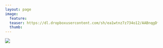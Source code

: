 ```yaml
---
layout: page
image:
  feature:
  teaser: https://dl.dropboxusercontent.com/sh/ea1wtnz7z734o12/AABnqgDf-vhAacCXuRzG1EJfa/luontokuvat/syksy/IMG26067-245px.jpg
  thumb:
---
```


[![](https://dl.dropboxusercontent.com/sh/ea1wtnz7z734o12/AADmbYo4F4Lc8jTq0PJpiGINa/mikin-kuvat/3/IMG26067-800px.jpg)](https://dl.dropboxusercontent.com/sh/ea1wtnz7z734o12/AAB-1R9C2G2HPnAY9SsTxpu2a/mikin-kuvat/3/IMG26067.jpg)
